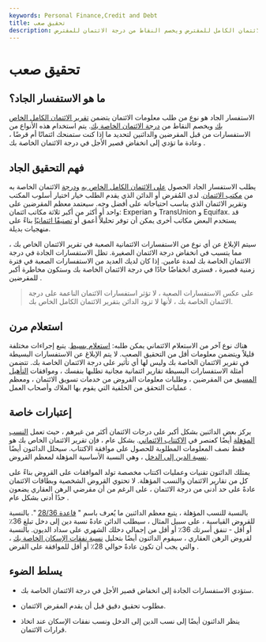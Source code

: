 ```yaml
---
keywords: Personal Finance,Credit and Debt
title: تحقيق صعب
description: الاستفسار الجاد هو نوع من طلبات المعلومات الائتمانية التي تتضمن تقرير الائتمان الكامل للمقترض ويخصم النقاط من درجة الائتمان للمقترض.
---
```


# تحقيق صعب
## ما هو الاستفسار الجاد؟

الاستفسار الجاد هو نوع من طلب معلومات الائتمان يتضمن [تقرير الائتمان الكامل الخاص بك](/creditreport) ويخصم النقاط من [درجة الائتمان الخاصة بك](/credit_score). يتم استخدام هذه الأنواع من الاستفسارات من قبل المقرضين والدائنين لتحديد ما إذا كنت ستمنحك ائتمانًا أم قرضًا ، وعادة ما تؤدي إلى انخفاض قصير الأجل في درجة الائتمان الخاصة بك .

## فهم التحقيق الجاد

يطلب الاستفسار الجاد الحصول [على الائتمان الكامل الخاص به](/credit-history) [ودرجة](/credit-history) الائتمان الخاصة به من [مكتب الائتمان](/creditbureau). لدى المُقرض أو الدائن الذي يقدم الطلب خيار اختيار أسلوب المكتب وتقرير الائتمان الذي يناسب احتياجاته على أفضل وجه. سيعتمد معظم المقرضين على واحد أو أكثر من أكبر ثلاثة مكاتب ائتمان: Experian و TransUnion و Equifax. قد يستخدم البعض مكاتب أخرى يمكن أن توفر تحليلاً أعمق أو [تصنيفًا ائتمانيًا](/credit_scoring) بناءً على منهجيات بديلة.

سيتم الإبلاغ عن أي نوع من الاستفسارات الائتمانية الصعبة في تقرير الائتمان الخاص بك ، مما يتسبب في انخفاض درجة الائتمان الصغيرة. تظل الاستفسارات الجادة في درجة الائتمان الخاصة بك لمدة عامين. إذا كان لديك العديد من الاستفسارات الصعبة في فترة زمنية قصيرة ، فسترى انخفاضًا حادًا في درجة الائتمان الخاصة بك وستكون مخاطرة أكبر للمقرضين .

> على عكس الاستفسارات الصعبة ، لا تؤثر استفسارات الائتمان الناعمة على درجة الائتمان الخاصة بك ، لأنها لا تزود الدائن بتقرير الائتمان الكامل الخاص بك.

>

## استعلام مرن

هناك نوع آخر من الاستعلام الائتماني يمكن طلبه: [استعلام بسيط](/soft-inquiry). يتبع إجراءات مختلفة قليلاً ويتضمن معلومات أقل من التحقيق الصعب. لا يتم الإبلاغ عن الاستفسارات البسيطة في تقرير الائتمان الخاصة بك وليس لها أي تأثير على درجة الائتمان الخاصة بك. تتضمن أمثلة الاستفسارات البسيطة تقارير ائتمانية مجانية تطلبها بنفسك ، وموافقات [التأهيل المسبق](/prequalification) من المقرضين ، وطلبات معلومات القروض من خدمات تسويق الائتمان ، ومعظم عمليات التحقق من الخلفية التي يقوم بها الملاك وأصحاب العمل .

## إعتبارات خاصة

يركز بعض الدائنين بشكل أكبر على درجات الائتمان أكثر من غيرهم ، حيث تعمل [النسب المؤهلة](/qualifying_ratios) أيضًا كعنصر في [الاكتتاب الائتماني](/underwriting). بشكل عام ، فإن تقرير الائتمان الخاص بك هو فقط نصف المعلومات المطلوبة للحصول على موافقة الاكتتاب. سيحلل الدائنون أيضًا [نسبة الدين إلى الدخل](/dti) ، وهي النسبة الأساسية المؤهلة لمعظم القروض.

يمتلك الدائنون تقنيات وعمليات اكتتاب مخصصة تولد الموافقات على القروض بناءً على كل من تقارير الائتمان والنسب المؤهلة. لا تحتوي القروض الشخصية وبطاقات الائتمان عادةً على حد أدنى من درجة الائتمان ، على الرغم من أن مقرضي الرهن العقاري يضعون حدًا أدنى بشكل عام .

بالنسبة للنسب المؤهلة ، يتبع معظم الدائنين ما يُعرف باسم " [قاعدة 28/36](/twenty-eight-thirty-six-rule) ". بالنسبة للقروض القياسية ، على سبيل المثال ، سيطلب الدائن عادةً نسبة دين إلى دخل تبلغ 36٪ أو أقل - تنفق أسرتك 36٪ أو أقل من إجمالي دخلك الشهري على سداد الديون. بالنسبة لقروض الرهن العقاري ، سيقوم الدائنون أيضًا بتحليل [نسبة نفقات الإسكان الخاصة بك](/housing_expense_ratio) ، والتي يجب أن تكون عادةً حوالي 28٪ أو أقل للموافقة على القرض .

## يسلط الضوء

- ستؤدي الاستفسارات الجادة إلى انخفاض قصير الأجل في درجة الائتمان الخاصة بك.

- مطلوب تحقيق دقيق قبل أن يقدم المقرض الائتمان.

- ينظر الدائنون أيضًا إلى نسب الدين إلى الدخل ونسب نفقات الإسكان عند اتخاذ قرارات الائتمان.

